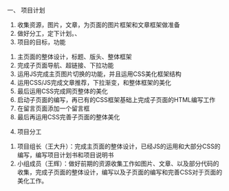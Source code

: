   一、	项目计划
1.	收集资源，图片，文章，为页面的图片框架和文章框架做准备
2.	做好分工，定下计划。、
3.	项目的目标，功能
1)	主页面的整体设计，标题、版头、整体框架
2)	完成子页面导航、超链接、下拉功能
3)	运用JS完成主页图片切换的功能，并且运用CSS美化框架结构
4)	运用CSS/JS完成文章推荐，下拉渐变，和整体框架的美化
5)	最后运用CSS完成网页整体的美化
6)	启动子页面的编写，再已有的CSS框架基础上完成子页面的HTML编写工作
7)	在留言页面添加一个留言框
8)	最后再运用CSS完善子页面的整体美化
4.	项目分工
1)	项目组长（王大升）：完成主页面的整体设计，已经JS的运用和大部分CSS的编写，编写项目计划书和项目说明书
2)	小组成员（王辉）：做好前期的资源收集工作如图片、文章、以及部分代码的收集，完成子页面的整体设计，编写以及子页面的编写和完善CSS对于页面的美化工作。



